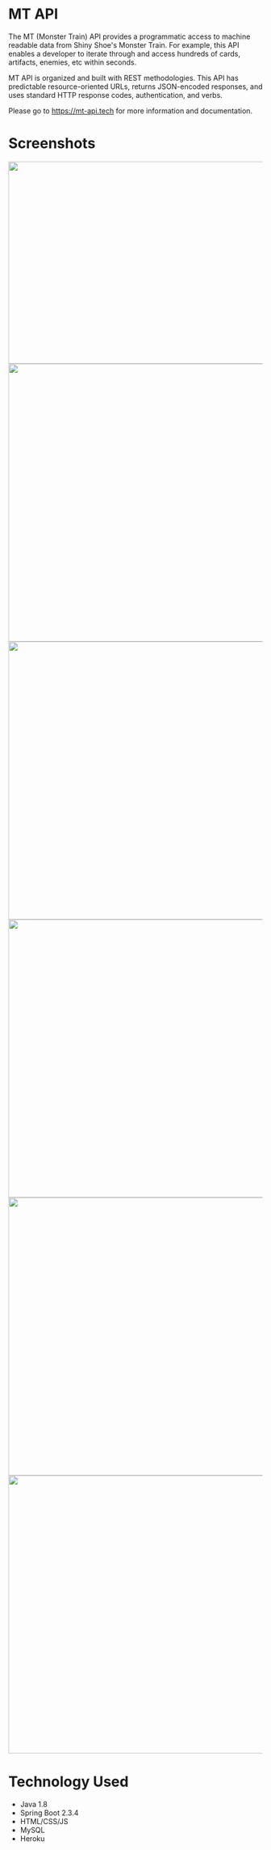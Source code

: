 # MT API
The MT (Monster Train) API provides a programmatic access to machine readable data from Shiny Shoe's Monster Train. For example, this API enables a developer to iterate through and access hundreds of cards, artifacts, enemies, etc within seconds.

MT API is organized and built with REST methodologies. This API has predictable resource-oriented URLs, returns JSON-encoded responses, and uses standard HTTP response codes, authentication, and verbs.

Please go to https://mt-api.tech for more information and documentation.

# Screenshots
<img src="https://zakpruitt.codes/images/mtapi1.png" width="750" height="400" /><img src="https://zakpruitt.codes/images/mtapi2.png" width="1000" height="550" />
<img src="https://zakpruitt.codes/images/mtapi4.png" width="1000" height="550" /><img src="https://zakpruitt.codes/images/mtapi3.png" width="1000" height="550" />
<img src="https://zakpruitt.codes/images/mtapi5.png" width="1000" height="550" /><img src="https://zakpruitt.codes/images/mtapi6.png" width="1000" height="550" />


# Technology Used
* Java 1.8
* Spring Boot 2.3.4
* HTML/CSS/JS
* MySQL 
* Heroku
